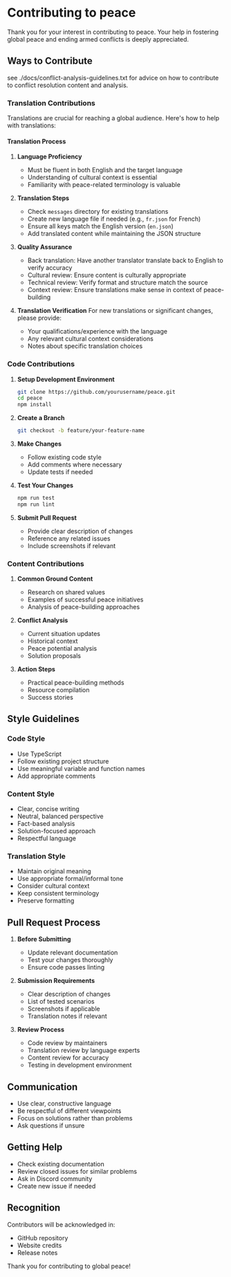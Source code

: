 # Contributing to peace

Thank you for your interest in contributing to peace. Your help in fostering global peace and ending armed conflicts is deeply appreciated.

## Ways to Contribute

see ./docs/conflict-analysis-guidelines.txt for advice on how to contribute to conflict resolution content and analysis.

### Translation Contributions

Translations are crucial for reaching a global audience. Here's how to help with translations:

#### Translation Process
1. **Language Proficiency**
   - Must be fluent in both English and the target language
   - Understanding of cultural context is essential
   - Familiarity with peace-related terminology is valuable

2. **Translation Steps**
   - Check `messages` directory for existing translations
   - Create new language file if needed (e.g., `fr.json` for French)
   - Ensure all keys match the English version (`en.json`)
   - Add translated content while maintaining the JSON structure

3. **Quality Assurance**
   - Back translation: Have another translator translate back to English to verify accuracy
   - Cultural review: Ensure content is culturally appropriate
   - Technical review: Verify format and structure match the source
   - Context review: Ensure translations make sense in context of peace-building

4. **Translation Verification**
   For new translations or significant changes, please provide:
   - Your qualifications/experience with the language
   - Any relevant cultural context considerations
   - Notes about specific translation choices

### Code Contributions

1. **Setup Development Environment**
   ```bash
   git clone https://github.com/yourusername/peace.git
   cd peace
   npm install
   ```

2. **Create a Branch**
   ```bash
   git checkout -b feature/your-feature-name
   ```

3. **Make Changes**
   - Follow existing code style
   - Add comments where necessary
   - Update tests if needed

4. **Test Your Changes**
   ```bash
   npm run test
   npm run lint
   ```

5. **Submit Pull Request**
   - Provide clear description of changes
   - Reference any related issues
   - Include screenshots if relevant

### Content Contributions

1. **Common Ground Content**
   - Research on shared values
   - Examples of successful peace initiatives
   - Analysis of peace-building approaches

2. **Conflict Analysis**
   - Current situation updates
   - Historical context
   - Peace potential analysis
   - Solution proposals

3. **Action Steps**
   - Practical peace-building methods
   - Resource compilation
   - Success stories

## Style Guidelines

### Code Style
- Use TypeScript
- Follow existing project structure
- Use meaningful variable and function names
- Add appropriate comments

### Content Style
- Clear, concise writing
- Neutral, balanced perspective
- Fact-based analysis
- Solution-focused approach
- Respectful language

### Translation Style
- Maintain original meaning
- Use appropriate formal/informal tone
- Consider cultural context
- Keep consistent terminology
- Preserve formatting

## Pull Request Process

1. **Before Submitting**
   - Update relevant documentation
   - Test your changes thoroughly
   - Ensure code passes linting

2. **Submission Requirements**
   - Clear description of changes
   - List of tested scenarios
   - Screenshots if applicable
   - Translation notes if relevant

3. **Review Process**
   - Code review by maintainers
   - Translation review by language experts
   - Content review for accuracy
   - Testing in development environment

## Communication

- Use clear, constructive language
- Be respectful of different viewpoints
- Focus on solutions rather than problems
- Ask questions if unsure

## Getting Help

- Check existing documentation
- Review closed issues for similar problems
- Ask in Discord community
- Create new issue if needed

## Recognition

Contributors will be acknowledged in:
- GitHub repository
- Website credits
- Release notes

Thank you for contributing to global peace!
